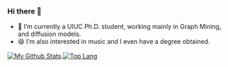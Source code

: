 ### Hi there 👋

- 🔭 I’m currently a UIUC Ph.D. student, working mainly in Graph Mining, and diffusion models.
- 😄 I’m also interested in music and I even have a degree obtained.

<a href="https://github.com/hrukalive">
  <img align="center" src="https://github-readme-stats-lilac-beta-54.vercel.app/api?username=hrukalive&include_all_commits=true&count_private=true&show_icons=true&rank_icon=github" alt="My Github Stats"/>
</a>
<a href="https://github.com/hrukalive">
  <img align="center" src="https://github-readme-stats-lilac-beta-54.vercel.app/api/top-langs/?username=hrukalive&layout=compact&langs_count=8&card_width=320&hide=tex,php,supercollider" alt="Top Lang"/>
</a>

<!--
**hrukalive/hrukalive** is a ✨ _special_ ✨ repository because its `README.md` (this file) appears on your GitHub profile.

Here are some ideas to get you started:

- 🔭 I’m currently working on ...
- 🌱 I’m currently learning ...
- 👯 I’m looking to collaborate on ...
- 🤔 I’m looking for help with ...
- 💬 Ask me about ...
- 📫 How to reach me: ...
- 😄 Pronouns: ...
- ⚡ Fun fact: ...
-->
